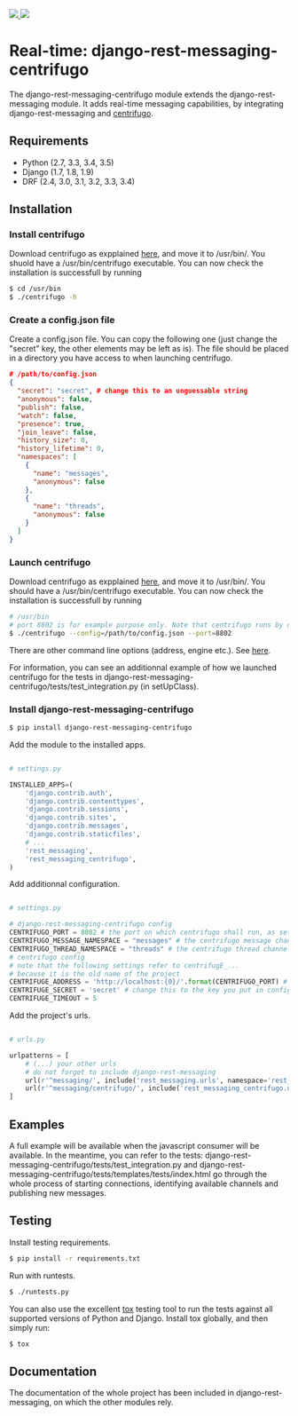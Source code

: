 <div class="badges">
    <a href="http://travis-ci.org/raphaelgyory/django-rest-messaging-centrifugo">
        <img src="https://travis-ci.org/raphaelgyory/django-rest-messaging-centrifugo.svg?branch=master">
    </a>
    <a href="https://pypi.python.org/pypi/django-rest-messaging-centrifugo">
        <img src="https://img.shields.io/pypi/v/django-rest-messaging-centrifugo.svg">
    </a>
</div>


# Real-time: django-rest-messaging-centrifugo

The django-rest-messaging-centrifugo module extends the django-rest-messaging module. It adds real-time messaging capabilities, by integrating django-rest-messaging and [centrifugo](https://github.com/centrifugal/centrifugo).


## Requirements

* Python (2.7, 3.3, 3.4, 3.5)
* Django (1.7, 1.8, 1.9)
* DRF (2.4, 3.0, 3.1, 3.2, 3.3, 3.4)

## Installation

### Install centrifugo

Download centrifugo as expplained [here](https://fzambia.gitbooks.io/centrifugal/content/server/start.html), and move it to /usr/bin/. You shuold have a /usr/bin/centrifugo executable. You can now check the installation is successfull by running

```bash
$ cd /usr/bin
$ ./centrifugo -h
```

### Create a config.json file

Create a config.json file. You can copy the following one (just change the "secret" key, the other elements may be left as is). The file should be placed in a directory you have access to when launching centrifugo.

```json
# /path/to/config.json
{
  "secret": "secret", # change this to an unguessable string
  "anonymous": false,
  "publish": false,
  "watch": false,
  "presence": true,
  "join_leave": false,
  "history_size": 0,
  "history_lifetime": 0,
  "namespaces": [
    {
      "name": "messages",
      "anonymous": false
    },
    {
      "name": "threads",
      "anonymous": false
    }
  ]
}
```

### Launch centrifugo

Download centrifugo as expplained [here](https://fzambia.gitbooks.io/centrifugal/content/server/start.html), and move it to /usr/bin/. You should have a /usr/bin/centrifugo executable. You can now check the installation is successfull by running 

```bash
# /usr/bin
# port 8802 is for example purpose only. Note that centrifugo runs by default on port 8000, which can compete with your regular Django port
$ ./centrifugo --config=/path/to/config.json --port=8802 
```

There are other command line options (address, engine etc.). See [here](https://fzambia.gitbooks.io/centrifugal/content/server/configuration.html).

For information, you can see an additionnal example of how we launched centrifugo for the tests in django-rest-messaging-centrifugo/tests/test_integration.py (in setUpClass).

### Install django-rest-messaging-centrifugo

```bash
$ pip install django-rest-messaging-centrifugo
```

Add the module to the installed apps.

```python

# settings.py

INSTALLED_APPS=(
    'django.contrib.auth',
    'django.contrib.contenttypes',
    'django.contrib.sessions',
    'django.contrib.sites',
    'django.contrib.messages',
    'django.contrib.staticfiles',
    # ...
    'rest_messaging',
    'rest_messaging_centrifugo',
)

```

Add additionnal configuration.

```python

# settings.py

# django-rest-messaging-centrifugo config
CENTRIFUGO_PORT = 8802 # the port on which centrifugo shall run, as set in config.json (see above)
CENTRIFUGO_MESSAGE_NAMESPACE = "messages" # the centrifugo message channel, do not change this value
CENTRIFUGO_THREAD_NAMESPACE = "threads" # the centrifugo thread channel, do not change this value
# centrifugo config
# note that the following settings refer to centrifugE_... 
# because it is the old name of the project
CENTRIFUGE_ADDRESS = 'http://localhost:{0}/'.format(CENTRIFUGO_PORT) # change this to your domain/your port in production
CENTRIFUGE_SECRET = 'secret' # change this to the key you put in config.json (see above)
CENTRIFUGE_TIMEOUT = 5 

```

Add the project's urls.

```python

# urls.py

urlpatterns = [
	# (...) your other urls
	# do not forget to include django-rest-messaging
    url(r'^messaging/', include('rest_messaging.urls', namespace='rest_messaging')),
    url(r'^messaging/centrifugo/', include('rest_messaging_centrifugo.urls', namespace='rest_messaging_centrifugo')),
]

```

## Examples

A full example will be available when the javascript consumer will be available. In the meantime, you can refer to the tests: django-rest-messaging-centrifugo/tests/test_integration.py and django-rest-messaging-centrifugo/tests/templates/tests/index.html go through the whole process of starting connections, identifying available channels and publishing new messages. 


## Testing

Install testing requirements.

```bash
$ pip install -r requirements.txt
```

Run with runtests.

```bash
$ ./runtests.py
```

You can also use the excellent [tox](http://tox.readthedocs.org/en/latest/) testing tool to run the tests against all supported versions of Python and Django. Install tox globally, and then simply run:

```bash
$ tox
```

## Documentation

The documentation of the whole project has been included in django-rest-messaging, on which the other modules rely.